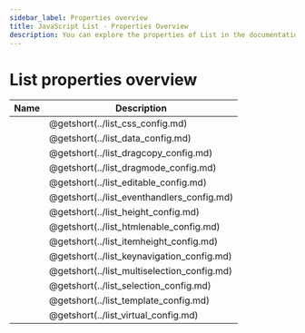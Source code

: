```yaml
---
sidebar_label: Properties overview
title: JavaScript List - Properties Overview 
description: You can explore the properties of List in the documentation of the DHTMLX JavaScript UI library. Browse developer guides and API reference, try out code examples and live demos, and download a free 30-day evaluation version of DHTMLX Suite 7.
---
```


# List properties overview

| Name                                       | Description                                       |
| ----------------------------------------- | ------------------------------------------------ |
| [](../list_css_config.md)            | @getshort(../list_css_config.md)            |
| [](../list_data_config.md)           | @getshort(../list_data_config.md)           |
| [](../list_dragcopy_config.md)       | @getshort(../list_dragcopy_config.md)       |
| [](../list_dragmode_config.md)       | @getshort(../list_dragmode_config.md)       |
| [](../list_editable_config.md)       | @getshort(../list_editable_config.md)       |
| [](../list_eventhandlers_config.md)  | @getshort(../list_eventhandlers_config.md)  |
| [](../list_height_config.md)         | @getshort(../list_height_config.md)         |
| [](../list_htmlenable_config.md)     | @getshort(../list_htmlenable_config.md)     |
| [](../list_itemheight_config.md)     | @getshort(../list_itemheight_config.md)     |
| [](../list_keynavigation_config.md)  | @getshort(../list_keynavigation_config.md)  |
| [](../list_multiselection_config.md) | @getshort(../list_multiselection_config.md) |
| [](../list_selection_config.md)      | @getshort(../list_selection_config.md)      |
| [](../list_template_config.md)       | @getshort(../list_template_config.md)       |
| [](../list_virtual_config.md)        | @getshort(../list_virtual_config.md)        |
